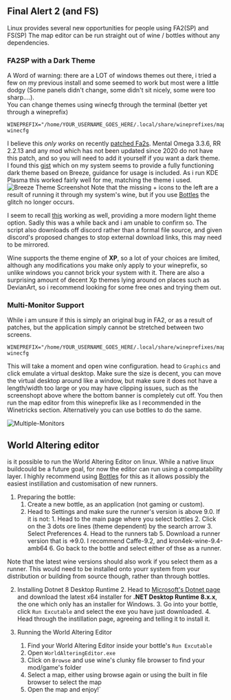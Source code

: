 ## Final Alert 2 (and FS)
Linux provides several new opportunities for people using FA2(SP) and FS(SP)
The map editor can be run straight out of wine / bottles without any dependencies.
### FA2SP with a Dark Theme
A Word of warning: there are a LOT of windows themes out there, i tried a few on my previous install and some seemed to work but most were a little dodgy (Some panels didn't change, some didn't sit nicely, some were too sharp....).<br>
You can change themes using winecfg through the terminal (better yet through a wineprefix)<br>
```
WINEPREFIX="/home/YOUR_USERNAME_GOES_HERE/.local/share/wineprefixes/map_editor" winecfg
```
I believe this *only works* on recently [patched Fa2s](https://github.com/secsome/FA2sp).
Mental Omega 3.3.6, RR 2.2.13 and any mod which has not been updated since 2020 do not have this patch, and so you will need to add it yourself if you want a dark theme.<br>
I found this [gist](https://gist.github.com/Zeinok/ceaf6ff204792dde0ae31e0199d89398) which on my system seems to provide a fully functioning dark theme based on Breeze, guidance for usage is included. As i run KDE Plasma this worked fairly well for me, matching the theme i used.<br>
![Breeze Theme Screenshot](Assets/breeze_fa2.png)
Note that the missing + icons to the left are a result of running it through my system's wine, but if you use [Bottles](https://usebottles.com) the glitch no longer occurs.

I seem to recall [this](https://www.reddit.com/r/linux_gaming/comments/n8hf6v/make_wine_look_like_windows_10/) working as well, providing a more modern light theme option. Sadly this was a while back and i am unable to confirm so. The script also downloads off discord rather than a formal file source, and given discord's proposed changes to stop external download links, this may need to be mirrored.

Wine supports the theme engine of **XP**, so a lot of your choices are limited, although any modifications you make only apply to your wineprefix, so unlike windows you cannot brick your system with it. There are also a surprising amount of decent Xp themes lying around on places such as DevianArt, so i recommend looking for some free ones and trying them out.

### Multi-Monitor Support
While i am unsure if this is simply an original bug in FA2, or as a result of patches, but the application simply cannot be stretched between two screens.

```
WINEPREFIX="/home/YOUR_USERNAME_GOES_HERE/.local/share/wineprefixes/map_editor" winecfg
```
This will take a moment and open wine configuration. head to `Graphics` and click emulate a virtual desktop. Make sure the size is decent, you can move the virtual desktop around like a window, but make sure it does not have a length/width too large or you may have clipping issues, such as the screenshopt above where the bottom banner is completely cut off.
You then run the map editor from this wineprefix like as I recommended in the Winetricks section. Alternatively you can use bottles to do the same.

![Multiple-Monitors](Assets/multi_monitor_fa2.png)

## World Altering editor

is it possible to run the World Altering Editor on linux. While a native linux buildcould be a future goal, for now the editor can run using a compatability layer.
I highly recommend using [Bottles](https://usebottles.com) for this as it allows possibly the easiest instillation and customisation of new runners.

1. Preparing the bottle:
    1. Create a new bottle, as an application (not gaming or custom).
    2. Head to Settings and make sure the runner's version is above 9.0. If it is not:
            1. Head to the main page where you select bottles
            2. Click on the 3 dots ore lines (theme dependent) by the search arrow
            3. Select Preferences
            4. Head to the runners tab
            5. Download a runner version that is =>9.0. I recommend Caffe-9.2, and kron4ek-wine-9.4-amb64
            6. Go back to the bottle and select either of thse as a runner.

Note that the latest wine versions should also work if you select them as a runner. This would need to be installed onto yourr system from your distribution or building from source though, rather than through bottles.

2. Installing Dotnet 8 Desktop Runtime
    2. Head to [Microsoft's Dotnet page](https://dotnet.microsoft.com/en-us/download/dotnet/8.0) and download the latest x64 installer for **.NET Desktop Runtime 8.x.x**, the one which only has an installer for Windows.
    3. Go into your bottle, click `Run Excutable` and select the exe you have just downloaded.
    4. Head through the instillation page, agreeing and telling it to install it.

3. Running the World Altering Editor
    1. Find your World Altering Editor inside your bottle's `Run Excutable`
    2. Open `WorldAlteringEditor.exe`
    3. Click on `Browse` and use wine's clunky file browser to find your mod/game's folder
    4. Select a map, either using browse again or using the built in file browser to select the map
    5. Open the map and enjoy!`


